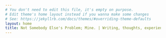```yaml
---
# You don't need to edit this file, it's empty on purpose.
# Edit theme's home layout instead if you wanna make some changes
# See: https://jekyllrb.com/docs/themes/#overriding-theme-defaults
layout: home
title: Not Somebody Else's Problem; Mine. | Writing, thoughts, experiences and perspectives of Abhas Abhinav.
---
```

